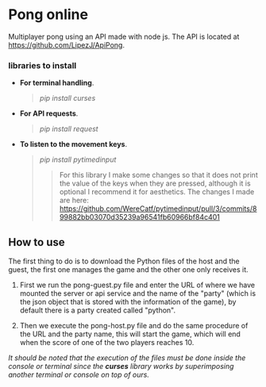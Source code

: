 # Pong online
Multiplayer pong using an API made with node js. The API is located at https://github.com/LipezJ/ApiPong.

### libraries to install
* **For terminal handling**.
  > _pip install curses_
* **For API requests**.
  > _pip install request_
* **To listen to the movement keys**.
  > _pip install pytimedinput_
  > > For this library I make some changes so that it does not print the value of the keys when they are pressed, although it is optional I recommend it for aesthetics.
  > > The changes I made are here: https://github.com/WereCatf/pytimedinput/pull/3/commits/899882bb03070d35239a96541fb60966bf84c401

## How to use
The first thing to do is to download the Python files of the host and the guest, the first one manages the game and the other one only receives it.

1. First we run the pong-guest.py file and enter the URL of where we have mounted the server or api service and the name of the "party" (which is the json object that is stored with the information of the game), by default there is a party created called "python".

2. Then we execute the pong-host.py file and do the same procedure of the URL and the party name, this will start the game, which will end when the score of one of the two players reaches 10.

_It should be noted that the execution of the files must be done inside the console or terminal since the **curses** library works by superimposing another terminal or console on top of ours._
